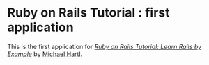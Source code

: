 # Ruby on Rails Tutorial : first application

This is the first application for
[*Ruby on Rails Tutorial: Learn Rails by Example*](http://railstutorial.org/) by [Michael Hartl](http://michaelhartl.com/).

